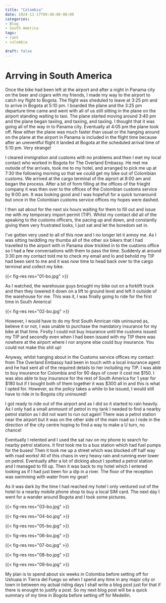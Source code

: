 ```yaml
---
title: "Colombia"
date: 2024-11-17T09:40:00-00:00
categories:
- Blog
- South America
tags:
- rant
- colombia

draft: false
---
```


# Arrving in South America

Once the bike had been left at the airport and after a night in Panama city on the beer and cigars with my friends, I made my way to the airport to catch my flight to Bogota. The flight was sheduled to leave at 3:25 pm and to arrive in Bogota at 5:10 pm. I boarded the plane and the 3:25 pm departure time came and went with all of us still sitting in the plane on the airport standing waiting to taxi. The plane started moving around 3:40 pm and the plane began taxiing, and taxiing, and taxiing. I thought that it was going all of the way in to Panama city. Eventually at 4:05 pm the plane took off. Now either the plane was much faster than usual or the hanging around on the plane at the airport in Panama is included in the flight time because after an uneventful flight it landed at Bogota at the scheduled arrival time of 5:10 pm. Very strange!

I cleared immigration and customs with no problems and then I met my local contact who worked in Bogota for The Overland Embassy. He met me outside of the arrivals, took me to my hotel, and arranged to pick me up at 7:30 the following morning so that we could get my bike out of Colombian customs. We arrived at the cargo terminal of the aiprort at 8:00 am and began the process. After a bit of form filling at the offices of the frieght company it was then over to the offices of the Colombian customs service by 9:00 am. It was looking good and I was hopefull for a quick turnaround but once in the Colombian customs service offices my hopes were dashed.

I then sat about for the next six hours waiting for them to fill out and issue me with my temporary import permit (TIP). Whilst my contact did all of the speaking to the customs officers, the pacing up and down, and constantly giving them very frustrated looks, I just sat and let the boredom set in.

I've gotten very used to all of this now and I no longer let it annoy me. As I was sitting twiddling my thumbs all of the other six bikers that I had travelled to the airport with in Panama slow trickled in to the customs office so I had a few conversations with them to pass the time. Suddenly at around 3:30 pm my contact told me to check my email and lo and behold my TIP had been sent to me and it was now time to head back over to the cargo terminal and collect my bike. 

{{< fig-res res="01-bo.jpg" >}}

As I watched, the warehouse guys brought my bike out on a forklift truck and then they lowered it down on a lift to ground level and left it outside of the warehouse for me. This was it, I was finally going to ride for the first time in South America!

{{< fig-res res="02-bo.jpg" >}}

However, I would have to do my  first South Amrican ride uninsured as, believe it or not, I was unable to purchase the mandatory insurance for my bike at that time. Firstly I could not buy insurance until the customs issued my TIP and secondly even when I had been issued with my TIP there was nowhere at the airport where I nor anyone else could buy insurance. You could not make this shit up!

Anyway, whilst hanging about in the Customs service offices my contact from The Overland Embassy had been in touch with a local insurance agent and he had sent all of the required details to her including my TIP. I was able to buy insurance for Colombia and for 90 days of cover it cost me $150. I was also able to buy insurance for the rest of South America for 1 year for $180 but if I bought both of them together it was $300 all in and this is what I opted for. However, as the policy takes a while to be issued, I would still have to ride in to Bogota city uninsured!

I got ready to ride out of the airport and as I did so it started to rain heavily. As I only had a small ammount of petrol in my tank I needed to find a nearby petrol station as I did not want to run out again! There was a petrol station near the airport but it was on the other side of the main road so I rode in the direction of the city centre hoping to find a way to make a U turn, no chance!

Eventually I relented and I used the sat nav on my phone to search for nearby petrol stations. It first took me to a bus station which had fuel pumps for the buses! Then it took me up a street which was blocked off half way with road works! All of this chaos in very heavy rain and running ever lower on petrol. Eventually after a lot of dicking about I spotted a petrol station and I managed to fill up. Then it was back to my hotel which I entered looking as if I had just been for a dip in a river. The floor of the reception was swimming with water from my gear!

As it was dark by the time I had reached my hotel I only ventured out of the hotel to a nearby mobile phone shop to buy a local SIM card. The next day I went for a wander around Bogota and I took some pictures.

{{< fig-res res="03-bo.jpg" >}}

{{< fig-res res="04-bo.jpg" >}}

{{< fig-res res="05-bo.jpg" >}}

{{< fig-res res="06-bo.jpg" >}}

{{< fig-res res="07-bo.jpg" >}}

{{< fig-res res="08-bo.jpg" >}}

{{< fig-res res="09-bo.jpg" >}}

My plan is to spend about six weeks in Colombia before setting off for Ushuaia in Tierra del Fuego so when I spend any time in any major city or town in between my actual riding days I shall write a blog post just for that if there is enought to justify a post. So my next blog post will be a quick summary of my time in Bogota before setting off for Medellin.